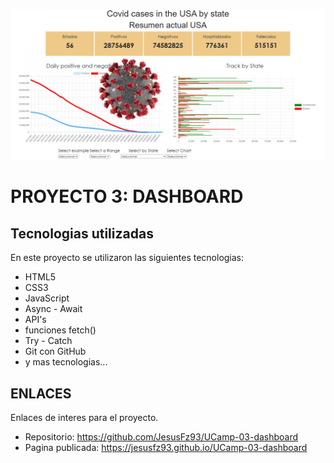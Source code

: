 ![Banner](./app/assets/Banner.PNG)

# PROYECTO 3: DASHBOARD

## Tecnologias utilizadas

En este proyecto se utilizaron las siguientes tecnologias:

- HTML5
- CSS3
- JavaScript
- Async - Await
- API's
- funciones fetch()
- Try - Catch
- Git con GitHub
- y mas tecnologias...

## ENLACES

Enlaces de interes para el proyecto.

- Repositorio: https://github.com/JesusFz93/UCamp-03-dashboard
- Pagina publicada: https://jesusfz93.github.io/UCamp-03-dashboard
